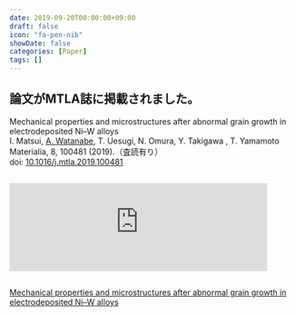 ```yaml
---
date: 2019-09-20T00:00:00+09:00
draft: false
icon: "fa-pen-nib"
showDate: false
categories: [Paper]
tags: []
---
```


## 論文がMTLA誌に掲載されました。

Mechanical properties and microstructures after abnormal grain growth in electrodeposited Ni–W alloys  
    I. Matsui, <u>A. Watanabe</u>, T. Uesugi, N. Omura, Y. Takigawa  , T. Yamamoto  
    Materialia, 8, 100481 (2019).（査読有り）  
    doi: [10.1016/j.mtla.2019.100481](https://doi.org/10.1016/j.mtla.2019.100481)

<iframe class="hatenablogcard" style="width:90%;height:155px;margin:15px 0;max-width:680px;" title="Mechanical properties and microstructures after abnormal grain growth in electrodeposited Ni–W alloys" src="https://hatenablog-parts.com/embed?url=https://doi.org/10.1016/j.mtla.2019.100481" frameborder="0" scrolling="no"></iframe>

<script type="text/javascript" src="//cdn.plu.mx/widget-summary.js"></script>
<a href="https://plu.mx/plum/a/?doi=10.1016%2Fj.mtla.2019.100481" data-orientation="vertical" data-hide-print="true" class="plumx-summary" data-site="plum" data-hide-when-empty="true">Mechanical properties and microstructures after abnormal grain growth in electrodeposited Ni–W alloys</a>
